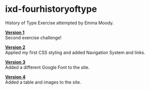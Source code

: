 # ixd-fourhistoryoftype
History of Type Exercise attempted by Emma Moody.

<a href="https://emmamoodyixd.github.io/ixd-fourhistoryoftype/1_fourhistoryoftype-first_version.html" target="_blank" title="Four History of Type - First Version"><b>Version 1 </b></a><br>
Second exercise challenge!


<a href="https://emmamoodyixd.github.io/ixd-fourhistoryoftype/2_fourhistoryoftype-second_version.html" target="_blank" title="Four History of Type - Second Version"><b>Version 2 </b></a><br>
Applied my first CSS styling and added Navigation System and links.


<a href="https://emmamoodyixd.github.io/ixd-fourhistoryoftype/3_fourhistoryoftype-third_version.html" target="_blank" title="Four History of Type - Third Version"><b>Version 3 </b></a><br>
Added a different Google Font to the site.


<a href="https://emmamoodyixd.github.io/ixd-fourhistoryoftype/4_fourhistoryoftype-fourth_version.html" target="_blank" title="Four History of Type - Fourth Version"><b>Version 4 </b></a><br>
Added a table and images to the site.
